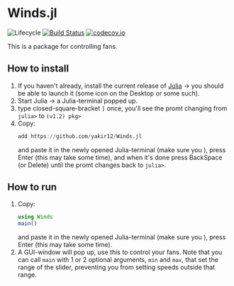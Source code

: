 # Winds.jl

![Lifecycle](https://img.shields.io/badge/lifecycle-experimental-orange.svg)<!--
![Lifecycle](https://img.shields.io/badge/lifecycle-maturing-blue.svg)
![Lifecycle](https://img.shields.io/badge/lifecycle-stable-green.svg)
![Lifecycle](https://img.shields.io/badge/lifecycle-retired-orange.svg)
![Lifecycle](https://img.shields.io/badge/lifecycle-archived-red.svg)
![Lifecycle](https://img.shields.io/badge/lifecycle-dormant-blue.svg) -->
[![Build Status](https://travis-ci.com/yakir12/Winds.jl.svg?branch=master)](https://travis-ci.com/yakir12/Winds.jl)
[![codecov.io](http://codecov.io/github/yakir12/Winds.jl/coverage.svg?branch=master)](http://codecov.io/github/yakir12/Winds.jl?branch=master)


This is a package for controlling fans.


## How to install
1. If you haven't already, install the current release of [Julia](https://julialang.org/downloads/) -> you should be able to launch it (some icon on the Desktop or some such).
2. Start Julia -> a Julia-terminal popped up.
3. type closed-square-bracket `]` once, you'll see the promt changing from `julia>` to `(v1.2) pkg>`
3. Copy: 
   ```julia
   add https://github.com/yakir12/Winds.jl
   ```
   and paste it in the newly opened Julia-terminal (make sure you ), press Enter (this may take some time), and when it's done press BackSpace (or Delete) until the promt changes back to `julia>`.

## How to run
1. Copy: 
   ```julia
   using Winds
   main()
   ```
   and paste it in the newly opened Julia-terminal (make sure you ), press Enter (this may take some time).
2. A GUI-window will pop up, use this to control your fans. Note that you can call `main` with 1 or 2 optional
arguments, `min` and `max`, that set the range of the slider, preventing you from setting speeds outside that range.
